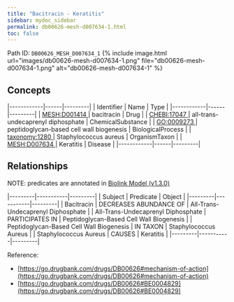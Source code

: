 ```yaml
---
title: "Bacitracin - Keratitis"
sidebar: mydoc_sidebar
permalink: db00626-mesh-d007634-1.html
toc: false 
---
```



Path ID: `DB00626_MESH_D007634_1`
{% include image.html url="images/db00626-mesh-d007634-1.png" file="db00626-mesh-d007634-1.png" alt="db00626-mesh-d007634-1" %}

## Concepts

|------------|------|---------|
| Identifier | Name | Type    |
|------------|------|---------|
| <a href="https://identifiers.org/MESH:D001414">MESH:D001414 </a> | bacitracin | Drug |
| <a href="https://identifiers.org/CHEBI:17047">CHEBI:17047 </a> | all-trans-undecaprenyl diphosphate | ChemicalSubstance |
| <a href="https://identifiers.org/GO:0009273">GO:0009273 </a> | peptidoglycan-based cell wall biogenesis | BiologicalProcess |
| <a href="https://identifiers.org/taxonomy:1280">taxonomy:1280 </a> | Staphylococcus aureus | OrganismTaxon |
| <a href="https://identifiers.org/MESH:D007634">MESH:D007634 </a> | Keratitis | Disease |
|------------|------|---------|

## Relationships


NOTE: predicates are annotated in <a href="https://github.com/biolink/biolink-model/releases/tag/v1.3.0">Biolink Model (v1.3.0)</a>

|---------|-----------|---------|
| Subject | Predicate | Object  |
|---------|-----------|---------|
| Bacitracin | DECREASES ABUNDANCE OF | All-Trans-Undecaprenyl Diphosphate |
| All-Trans-Undecaprenyl Diphosphate | PARTICIPATES IN | Peptidoglycan-Based Cell Wall Biogenesis |
| Peptidoglycan-Based Cell Wall Biogenesis | IN TAXON | Staphylococcus Aureus |
| Staphylococcus Aureus | CAUSES | Keratitis |
|---------|-----------|---------|

Reference: 
  - [https://go.drugbank.com/drugs/DB00626#mechanism-of-action](https://go.drugbank.com/drugs/DB00626#mechanism-of-action)
  - [https://go.drugbank.com/drugs/DB00626#BE0004829](https://go.drugbank.com/drugs/DB00626#BE0004829)
